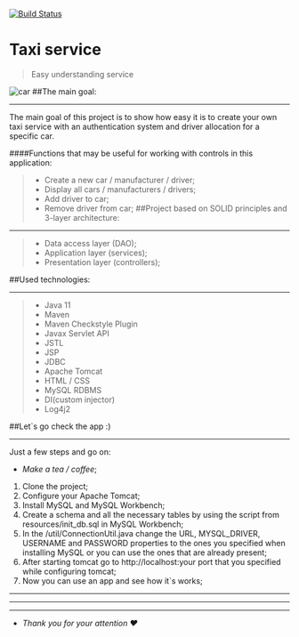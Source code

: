 [![Build Status](https://api.travis-ci.com/den4eg007/taxi-service.svg?branch=master)](https://travis-ci.com/den4eg007/taxi-service)
# Taxi service
>Easy understanding service
 
![car](https://services.audi.ru/landings/audi-exclusive/img/models/a5-sportback/LC_PR_AEEXC096/2.png)
##The main goal:
******************************
   The main goal of this project is to 
show how easy it is to create your own taxi 
service with an authentication system and driver 
allocation for a specific car.

####Functions that may be useful for working with controls in this application:
>- Create a new car / manufacturer / driver;
>- Display all cars / manufacturers / drivers;
>- Add driver to car;
>- Remove driver from car;
##Project based on SOLID principles and 3-layer architecture:
******************************
>- Data access layer (DAO);
>- Application layer (services);
>- Presentation layer (controllers);

##Used technologies:
******************************
>- Java 11
>-  Maven 
>-  Maven Checkstyle Plugin
>-  Javax Servlet API 
>-  JSTL 
>-  JSP
>-  JDBC
>-  Apache Tomcat
>- HTML / CSS
>-  MySQL RDBMS
>-  DI(custom injector)
>-  Log4j2

##Let`s go check the app :)

******************************
Just a few steps and go on:
- _Make a tea / coffee_;
1. Clone the project;
2. Configure your Apache Tomcat;
3. Install MySQL and MySQL Workbench; 
4. Create a schema and all the necessary tables by using the script from resources/init_db.sql in MySQL Workbench;
5. In the /util/ConnectionUtil.java change the URL, MYSQL_DRIVER, USERNAME and PASSWORD properties to the ones you specified when installing MySQL or you can use the ones that are already present;
6. After starting tomcat go to http://localhost:your port that you specified while configuring tomcat;
7. Now you can use an app and see how it`s works;
-----------------------------------
-------------------------------------
---------------------------------
- _Thank you for your attention ♥_

